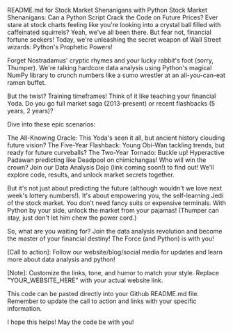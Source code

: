 README.md for Stock Market Shenanigans with Python
Stock Market Shenanigans: Can a Python Script Crack the Code on Future Prices?
Ever stare at stock charts feeling like you're looking into a crystal ball filled with caffeinated squirrels? Yeah, we've all been there. But fear not, financial fortune seekers! Today, we're unleashing the secret weapon of Wall Street wizards: Python's Prophetic Powers!

Forget Nostradamus' cryptic rhymes and your lucky rabbit's foot (sorry, Thumper). We're talking hardcore data analysis using Python's magical NumPy library to crunch numbers like a sumo wrestler at an all-you-can-eat ramen buffet.

But the twist? Training timeframes! Think of it like teaching your financial Yoda. Do you go full market saga (2013-present) or recent flashbacks (5 years, 2 years)?

Dive into these epic scenarios:

The All-Knowing Oracle: This Yoda's seen it all, but ancient history clouding future vision?
The Five-Year Flashback: Young Obi-Wan tackling trends, but ready for future curveballs?
The Two-Year Tornado: Buckle up! Hyperactive Padawan predicting like Deadpool on chimichangas!
Who will win the crown? Join our Data Analysis Dojo (link coming soon!) to find out! We'll explore code, results, and unlock market secrets together.

But it's not just about predicting the future (although wouldn't we love next week's lottery numbers!). It's about empowering you, the self-learning Jedi of the stock market. You don't need fancy suits or expensive terminals. With Python by your side, unlock the market from your pajamas! (Thumper can stay, just don't let him chew the power cord.)

So, what are you waiting for? Join the data analysis revolution and become the master of your financial destiny! The Force (and Python) is with you!

[Call to action]: Follow our website/blog/social media for updates and learn more about data analysis and python!

[Note]: Customize the links, tone, and humor to match your style. Replace "YOUR_WEBSITE_HERE" with your actual website link.

This code can be pasted directly into your Github README.md file. Remember to update the call to action and links with your specific information.

I hope this helps! May the code be with you!
